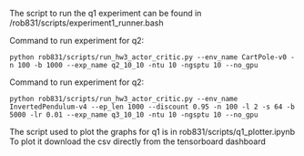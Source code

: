 The script to run the q1 experiment can be found in /rob831/scripts/experiment1_runner.bash

Command to run experiment for q2:

```
python rob831/scripts/run_hw3_actor_critic.py --env_name CartPole-v0 -n 100 -b 1000 --exp_name q2_10_10 -ntu 10 -ngsptu 10 --no_gpu
```

Command to run experiment for q2:
```
python rob831/scripts/run_hw3_actor_critic.py --env_name InvertedPendulum-v4 --ep_len 1000 --discount 0.95 -n 100 -l 2 -s 64 -b 5000 -lr 0.01 --exp_name q3_10_10 -ntu 10 -ngsptu 10 --no_gpu
```

The script used to plot the graphs for q1 is in rob831/scripts/q1_plotter.ipynb
To plot it download the csv directly from the tensorboard dashboard